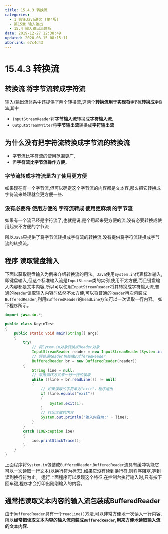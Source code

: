 ```yaml
---
title: 15.4.3 转换流
categories: 
  - 1 疯狂Java讲义 (第4版)
  - 第15章 输入输出
  - 15.4 输入输出流体系
date: 2019-12-27 12:38:49
updated: 2020-03-15 08:15:11
abbrlink: e7c4d43
---
```

# 15.4.3 转换流
## 转换流 将字节流转成字符流
输入/输岀流体系中还提供了两个转换流,这两个**转换流用于实现将`字节流`转换成`字符流`**,其中
- `InputStreamReader`将**字节输入流**转换成**字符输入流**,
- `OutputStreamWriter`将**字节输出流**转换成**字符输出流**

## 为什么没有把字符流转换成字节流的转换流
- 字节流比字符流的使用范围更广,
- 但**字符流比字节流操作方便**。

### 字节流转成字符流是为了使用更方便
如果现在有一个字节流,但可以确定这个字节流的内容都是文本容,那么把它转换成字符流来处理就会更方便一些.
### 没有必要将 使用方便的 字符流转成 使用更麻烦 的字节流
如果有一个流已经是字符流了,也就是说,是个用起来更方便的流,没有必要转换成使用起来不方便的字节流

所以`Java`只提供了将字节流转换成字符流的转换流,没有提供将字符流转换成字节流的转换流。
## 程序 读取键盘输入
下面以获取键盘输入为例来介绍转换流的用法。`Java`使用`System.in`代表标准输入,即键盘输入,但这个标准输入流是`InputStream`类的实例,使用不太方便,而且键盘输入内容都是文本内容,所以可以使用`InputStreamReader`将其转换成字符输入流,普通的`Reader`读取输入内容时依然不太方便,可以将普通的`Reader`再次包装成`BufferedReader`,利用`BufferedReader`的`headLine`方法可以一次读取一行内容。
如下程序所示。
```java
import java.io.*;

public class KeyinTest
{
    public static void main(String[] args)
    {
        try(
            // 将Sytem.in对象转换成Reader对象
            InputStreamReader reader = new InputStreamReader(System.in);
            // 将普通Reader包装成BufferedReader
            BufferedReader br = new BufferedReader(reader))
        {
            String line = null;
            // 采用循环方式来一行一行的读取
            while ((line = br.readLine()) != null)
            {
                // 如果读取的字符串为"exit"，程序退出
                if (line.equals("exit"))
                {
                    System.exit(1);
                }
                // 打印读取的内容
                System.out.println("输入内容为:" + line);
            }
        }
        catch (IOException ioe)
        {
            ioe.printStackTrace();
        }
    }
}
```
上面程序将`System.in`包装成`BufferedReader`,`BufferedReader`流具有缓冲功能它可以一次读取一行文本(以换行符为标志),如果它没有读到换行符,则程序阻塞,等到读到换行符为止。
运行上面程序可以发现这个特征,在控制台执行输入时,只有按下回车键,程序才会打印出刚刚输入的内容。
## 通常把读取文本内容的输入流包装成BufferedReader
由于`BufferedReader`具有一个`readLine()`方法,可以非常方便地一次读入一行内容,所以**经常把读取文本内容的输入流包装成`BufferedReader`,用来方便地读取输入流的文本内容**.

